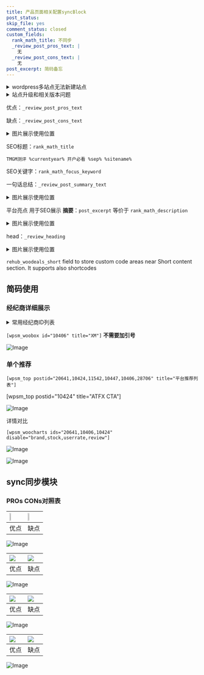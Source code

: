 ```yaml
---
title: 产品页面相关配置syncBlock
post_status: 
skip_file: yes
comment_status: closed
custom_fields:
  rank_math_title: 不同步
  _review_post_pros_text: |
    无
  _review_post_cons_text: |
    无
post_excerpt: 简码备忘
---
```

<details><summary>wordpress多站点无法新建站点</summary>

<li>和报错需要清理cookies一样的原因</li>
<li>wp-config.php里面<code>define( 'SUBDOMAIN_INSTALL', false );//子域名安装</code></li>
<li>新建子站点是用<code>define( 'SUBDOMAIN_INSTALL', true);//子域名安装</code> 完成以后，改成<code>false</code></li>
</details>

<details><summary>站点升级和相关版本问题</summary>

<p>wordpress：5.9.9
woocommerce：7.5.1
出现问题的地方：主题选项里面>><strong>Product layout >>compact style</strong></p>
<p>如何出现没有用过的字段 导致无法保存。先导出配置 然后进行修改，后面再次恢复即可。</p>
<p>出现部分字段无法显示时，需要返回默认布局后，对产品进行保存就好了。</p>
<p></p>
</details>

优点：`_review_post_pros_text`

缺点：`_review_post_cons_text`

<details><summary>图片展示使用位置</summary>

<img src="https://prod-files-secure.s3.us-west-2.amazonaws.com/39ed1227-6d7d-4570-be36-9ccd4a2c4241/f51d3d83-55d4-4bdf-9604-f37ec77ab556/Untitled.png?X-Amz-Algorithm=AWS4-HMAC-SHA256&X-Amz-Content-Sha256=UNSIGNED-PAYLOAD&X-Amz-Credential=ASIAZI2LB4665JGOZ2HX%2F20250904%2Fus-west-2%2Fs3%2Faws4_request&X-Amz-Date=20250904T225517Z&X-Amz-Expires=3600&X-Amz-Security-Token=IQoJb3JpZ2luX2VjEP7%2F%2F%2F%2F%2F%2F%2F%2F%2F%2FwEaCXVzLXdlc3QtMiJIMEYCIQDHu9bs9UIG%2BVozyTt2uL4AhlXBJXw7jj9KdTalKbHMzQIhAKLQbUaIH6oDQX8%2FHIoBDU5gfpTWezcPjmbS5JoOPb3kKv8DCGcQABoMNjM3NDIzMTgzODA1Igzp6JDu4gjUktXjBHAq3AOh%2FXunV9PwXnqwoh%2BY4dpFveaPSBihaFkHzc%2FXC%2FrN9%2FcEY8%2F6Yy9S5pV5XjBrJSBMYj02AfLD%2FyoLyKBIwiR2Ksz5Ja5E4iDliIvD0xZssgVbQ8PioWGxYMNxrLeTZWz1WGPGJxmKtKG7EjweUwi4aelkmVkSE%2FJ32teEmh3xXcnF9fyyQGlxCmBXesEzFIoYhlHdt8y63h1A9Syl2NCAq%2BokffIpkxtsbp7DWW9bTXdYX86NarF6Gqwrrlu5fZRfNkj83sSdJ5G2s%2FDAVDAJgcy8RVFTIZ3x64y5ZJKstpjZD3HOFdn7aROIQj28I5fk8oK%2FP6nsno16j3s4T2sc8%2BGLyIlUlHJPLTCdrNZ16SfvIePqpkX8EXMrKSxihLE%2FaXyTmgIPAQjbjtStvJN1OuoDwfgRu%2BciocZyU5vRBEygDn7kp6g8qGzOAe3gy4hBNAcp4MHtU5XN9eDQhLh4rh31I8OoU7XeF8Nk9Qr2ri9EfE8Xy%2BAMf9rt4kRVHRmLvFxOzUMxu2uk5RF8hY9jFNBYZRo86eyc%2BNtedMeG4%2FSrSUmfKmqfF748b4n5HsNOs8Tr0tPTEQu5xkuZ6Gg1eU92SKuxp05fbSOENPH1tB%2BukyrWEBFiOMBUAjCFnejFBjqkAbjStUBPMtKIPM%2B7ogo1sb%2BoZ1reZPTxUU8eOvSKlahlhALlxebxeZw46tUQJVFg21DWHhriLu%2BpM%2FwBgt5lZhnSfKNNDh2CtcHATMLLjWRMfvYvDDBPqqfCtUsWbSmiZRXVqxqPRWHRatcuB9PVfhey7OtjPnIb6NfOWa%2BtO0GkttJMMplU5cMcupOUR7xGK8Uf6JmnViS7sGPrPBQB1bMkubIh&X-Amz-Signature=6497d802c3e97723affc2ce494a85b1cd91b669ec8a08c4e041d4202ce6725d8&X-Amz-SignedHeaders=host&x-amz-checksum-mode=ENABLED&x-id=GetObject" alt="Image">
</details>

SEO标题：`rank_math_title`

`TMGM测评 %currentyear% 开户必看 %sep% %sitename%`

SEO关键字：`rank_math_focus_keyword`

一句话总结：`_review_post_summary_text`

<details><summary>图片展示使用位置</summary>

<img src="https://prod-files-secure.s3.us-west-2.amazonaws.com/39ed1227-6d7d-4570-be36-9ccd4a2c4241/4b96a922-296c-4f4e-8630-d1c870cbce01/Untitled.png?X-Amz-Algorithm=AWS4-HMAC-SHA256&X-Amz-Content-Sha256=UNSIGNED-PAYLOAD&X-Amz-Credential=ASIAZI2LB4665GUW2XAB%2F20250904%2Fus-west-2%2Fs3%2Faws4_request&X-Amz-Date=20250904T225517Z&X-Amz-Expires=3600&X-Amz-Security-Token=IQoJb3JpZ2luX2VjEP7%2F%2F%2F%2F%2F%2F%2F%2F%2F%2FwEaCXVzLXdlc3QtMiJHMEUCIQCkMoPBhSMBXYf8nq%2BU0OiN1SRubIkpRK8YYLcshB11HgIgWMIES5BrX7jAtriAb%2BK9JzLz3HT5%2F%2BBlHddNNE5hkJgq%2FwMIZxAAGgw2Mzc0MjMxODM4MDUiDAS533HRTRGC3PsCCircA4Yljq01FQLrxyvSrlbpVFb0yaM8pwbSmKg8xig8GT35I51dSz3eDczb%2Fh%2BKnp8Lfa3UXlmO2GbcKJH3M5dLta2uGvYopZlt%2FwfoYxGKI54XNjl1xdWCmkR3gbtZXF3ZGnBq8CGO8Z1PIyNuFChsD6InjxVHfqz2pjG%2FIVFVsDG8Zo5vxGjbHbqA7yJ9IukEgAX3C%2BQxDm%2FbGVaHexfOrhjtNtRxyyZlYkoAw735QOBCRI8HIypcAwoeCDd8ASj26BnS5tZUGgt2jDuz1HuED9JK3C%2Bqll4v%2B5iv9u8GeXm1rpP3Iz7WC9eN%2FoMZV%2BzpsgVuJKQKCgrKSDEkBV498bom025GZZ1EAzdOzlegGUZrNLzh1DyKyTFcyktViyFaYbWn%2Ftf3KPaAMoAw63%2BxIoZv%2F40NAe4qvKHnrBwjkKrSvyMRj2ui2j9o2Ybo7DyGeqBsLOZOBprqWtp8Am3pn%2B6%2FnngBL95x%2B8UDigDODE77ljKXVOdsG1VQiNG9Wtt%2BrR3890RSfBmDRka8Fe1P8CfOc6qwoS35Pa9%2FeBOdYXOzNaLk4CMe36Lvs57bHrC1NizPWTwvxqEyPchWslUG6JKRfMnOoelWNL%2B%2BO1l7%2FjW%2F%2FIuvYRbHctzvOC5FMLmc6MUGOqUB7ZZG%2BPTKP0XtduHYuSiFV1sPhW%2FfYhWMB%2F8yULmNcpwwXaTbN3LXfeB2tqO7DRXbmEVDFx3GWX5iuKyEGo7xMgIjqOWhaXsIVgBzPeSuqH6z6Y6mxIl492jgisrjuVDaGAspL8J66ymp9RRdNYuwrF%2BMgD5zHjlWP%2FmY1nqbW910JH8GC3tmqZntvsJNanTV%2BiuN5oDI%2Fvj32%2Fxxt2j3gV9ntbF8&X-Amz-Signature=555841a6f2df228eef2a110967db79f80ca8aea1d5de4e3718452a3980761599&X-Amz-SignedHeaders=host&x-amz-checksum-mode=ENABLED&x-id=GetObject" alt="Image">
</details>

平台亮点 用于SEO展示 **摘要**：`post_excerpt`  等价于 `rank_math_description`

<details><summary>图片展示使用位置</summary>

<img src="https://prod-files-secure.s3.us-west-2.amazonaws.com/39ed1227-6d7d-4570-be36-9ccd4a2c4241/1ee11f63-b60a-4dfe-a7a7-d58ff23b5d88/Untitled.png?X-Amz-Algorithm=AWS4-HMAC-SHA256&X-Amz-Content-Sha256=UNSIGNED-PAYLOAD&X-Amz-Credential=ASIAZI2LB466VFCOX52P%2F20250904%2Fus-west-2%2Fs3%2Faws4_request&X-Amz-Date=20250904T225518Z&X-Amz-Expires=3600&X-Amz-Security-Token=IQoJb3JpZ2luX2VjEP7%2F%2F%2F%2F%2F%2F%2F%2F%2F%2FwEaCXVzLXdlc3QtMiJGMEQCIEjqASb5ys0tHktnCJxD5%2FuIBtBxfF%2FdtfpYmT53aH%2FdAiALK8REwux188Qqn5TtuZ7AyLaXEZki9MX5EV9%2FXZjsMSr%2FAwhnEAAaDDYzNzQyMzE4MzgwNSIM3AyvyYcWtcK6RnjFKtwD1SJMhNjGm%2FWqJ1iAn6MJeEb%2FCAcKQwWCjTJbuYTorl6WlyfL33ZN1BQzPCRqTreMZ%2BJDD0mflT2UzX1qWQKJfSziy0wA7aj9T9xT106W%2BbS4VWzkzofx0j07ChORFwLpZGuTN4BFBDof5dHrnOBm9F1JcVN%2BtwH%2BitNOWoi0TIiMpEWsSM%2BbvPqdCc4A2XBh5IvIRHi0QKgWfqHFI35whWTBNl7pH0kJldcb4M36c0u9vZ4HnNMW3ZI0LSCE4JV88idv4FgmxAcvisqOW94xclGPDmS3XdChPKDiBmLMyiOlyx5E0FalS5pFo3mZVz7BFf3i61mXE%2B%2BlqPqkt8wBYnIWCFMfIIks8Ssf3lBbebCYT%2B9hVsqduydVg6iHVtE9RuC%2FQ3NzmIznx5wjOQEiqA0JCWlAvr%2Ffguiip4IfRVfOQs88e6PnkXhXH51luLM%2Be39ZG12FEDKZQASnL0C0cJpjNL5CBEtH6scCo52lnokEzNVR2WL8%2F%2BgJCCQ9HnuaVBh6jzsGXu56Qr2%2BP%2F6TCA0idzrvuEHKSbWUeAcwtJ%2BjIjUiET0Ox0%2BqPXcudUIAUE7KgdPnBItaVLuQ%2FkP%2BB49bVN%2FpqfgyBLguZRmOn8JnFn3Y%2F9v8wcFTGqMwlpzoxQY6pgFyxcZZctbdEUqZesTHRUvHB%2FfkQ8%2FBwVZhvhBhh%2BCYrBNp62Jmjqe3FjMRj5FYArXxFEGSV3BOqoCbIPeDpUE21w9nQREAX3cofsigiJ1zoorlkWHXIjY%2FkguBSYZ8IxpvvAb5KftipDAXlC%2FoP1IxiYwfQTR%2F4q3k7UwWXkbMrj%2Bxok5yHL8ep%2BRebm%2B8bdd%2F37EhyTsK9WoanKB6t3grS0QQDxOp&X-Amz-Signature=99dd523b96ec41eaa9afc582727f96744046059fac96cf061e602ded73a25aa1&X-Amz-SignedHeaders=host&x-amz-checksum-mode=ENABLED&x-id=GetObject" alt="Image">
<img src="https://prod-files-secure.s3.us-west-2.amazonaws.com/39ed1227-6d7d-4570-be36-9ccd4a2c4241/ad4118b5-78d8-4fbe-801e-3b29b5d99c01/Untitled.png?X-Amz-Algorithm=AWS4-HMAC-SHA256&X-Amz-Content-Sha256=UNSIGNED-PAYLOAD&X-Amz-Credential=ASIAZI2LB466VFCOX52P%2F20250904%2Fus-west-2%2Fs3%2Faws4_request&X-Amz-Date=20250904T225518Z&X-Amz-Expires=3600&X-Amz-Security-Token=IQoJb3JpZ2luX2VjEP7%2F%2F%2F%2F%2F%2F%2F%2F%2F%2FwEaCXVzLXdlc3QtMiJGMEQCIEjqASb5ys0tHktnCJxD5%2FuIBtBxfF%2FdtfpYmT53aH%2FdAiALK8REwux188Qqn5TtuZ7AyLaXEZki9MX5EV9%2FXZjsMSr%2FAwhnEAAaDDYzNzQyMzE4MzgwNSIM3AyvyYcWtcK6RnjFKtwD1SJMhNjGm%2FWqJ1iAn6MJeEb%2FCAcKQwWCjTJbuYTorl6WlyfL33ZN1BQzPCRqTreMZ%2BJDD0mflT2UzX1qWQKJfSziy0wA7aj9T9xT106W%2BbS4VWzkzofx0j07ChORFwLpZGuTN4BFBDof5dHrnOBm9F1JcVN%2BtwH%2BitNOWoi0TIiMpEWsSM%2BbvPqdCc4A2XBh5IvIRHi0QKgWfqHFI35whWTBNl7pH0kJldcb4M36c0u9vZ4HnNMW3ZI0LSCE4JV88idv4FgmxAcvisqOW94xclGPDmS3XdChPKDiBmLMyiOlyx5E0FalS5pFo3mZVz7BFf3i61mXE%2B%2BlqPqkt8wBYnIWCFMfIIks8Ssf3lBbebCYT%2B9hVsqduydVg6iHVtE9RuC%2FQ3NzmIznx5wjOQEiqA0JCWlAvr%2Ffguiip4IfRVfOQs88e6PnkXhXH51luLM%2Be39ZG12FEDKZQASnL0C0cJpjNL5CBEtH6scCo52lnokEzNVR2WL8%2F%2BgJCCQ9HnuaVBh6jzsGXu56Qr2%2BP%2F6TCA0idzrvuEHKSbWUeAcwtJ%2BjIjUiET0Ox0%2BqPXcudUIAUE7KgdPnBItaVLuQ%2FkP%2BB49bVN%2FpqfgyBLguZRmOn8JnFn3Y%2F9v8wcFTGqMwlpzoxQY6pgFyxcZZctbdEUqZesTHRUvHB%2FfkQ8%2FBwVZhvhBhh%2BCYrBNp62Jmjqe3FjMRj5FYArXxFEGSV3BOqoCbIPeDpUE21w9nQREAX3cofsigiJ1zoorlkWHXIjY%2FkguBSYZ8IxpvvAb5KftipDAXlC%2FoP1IxiYwfQTR%2F4q3k7UwWXkbMrj%2Bxok5yHL8ep%2BRebm%2B8bdd%2F37EhyTsK9WoanKB6t3grS0QQDxOp&X-Amz-Signature=ef2eff5b5fc8061965793fc24ec830db98340f8519536ce7f32a080b11bd63a9&X-Amz-SignedHeaders=host&x-amz-checksum-mode=ENABLED&x-id=GetObject" alt="Image">
<img src="https://prod-files-secure.s3.us-west-2.amazonaws.com/39ed1227-6d7d-4570-be36-9ccd4a2c4241/a38cf7c9-a79c-4b64-9e94-13589fe0758b/Untitled.png?X-Amz-Algorithm=AWS4-HMAC-SHA256&X-Amz-Content-Sha256=UNSIGNED-PAYLOAD&X-Amz-Credential=ASIAZI2LB466VFCOX52P%2F20250904%2Fus-west-2%2Fs3%2Faws4_request&X-Amz-Date=20250904T225518Z&X-Amz-Expires=3600&X-Amz-Security-Token=IQoJb3JpZ2luX2VjEP7%2F%2F%2F%2F%2F%2F%2F%2F%2F%2FwEaCXVzLXdlc3QtMiJGMEQCIEjqASb5ys0tHktnCJxD5%2FuIBtBxfF%2FdtfpYmT53aH%2FdAiALK8REwux188Qqn5TtuZ7AyLaXEZki9MX5EV9%2FXZjsMSr%2FAwhnEAAaDDYzNzQyMzE4MzgwNSIM3AyvyYcWtcK6RnjFKtwD1SJMhNjGm%2FWqJ1iAn6MJeEb%2FCAcKQwWCjTJbuYTorl6WlyfL33ZN1BQzPCRqTreMZ%2BJDD0mflT2UzX1qWQKJfSziy0wA7aj9T9xT106W%2BbS4VWzkzofx0j07ChORFwLpZGuTN4BFBDof5dHrnOBm9F1JcVN%2BtwH%2BitNOWoi0TIiMpEWsSM%2BbvPqdCc4A2XBh5IvIRHi0QKgWfqHFI35whWTBNl7pH0kJldcb4M36c0u9vZ4HnNMW3ZI0LSCE4JV88idv4FgmxAcvisqOW94xclGPDmS3XdChPKDiBmLMyiOlyx5E0FalS5pFo3mZVz7BFf3i61mXE%2B%2BlqPqkt8wBYnIWCFMfIIks8Ssf3lBbebCYT%2B9hVsqduydVg6iHVtE9RuC%2FQ3NzmIznx5wjOQEiqA0JCWlAvr%2Ffguiip4IfRVfOQs88e6PnkXhXH51luLM%2Be39ZG12FEDKZQASnL0C0cJpjNL5CBEtH6scCo52lnokEzNVR2WL8%2F%2BgJCCQ9HnuaVBh6jzsGXu56Qr2%2BP%2F6TCA0idzrvuEHKSbWUeAcwtJ%2BjIjUiET0Ox0%2BqPXcudUIAUE7KgdPnBItaVLuQ%2FkP%2BB49bVN%2FpqfgyBLguZRmOn8JnFn3Y%2F9v8wcFTGqMwlpzoxQY6pgFyxcZZctbdEUqZesTHRUvHB%2FfkQ8%2FBwVZhvhBhh%2BCYrBNp62Jmjqe3FjMRj5FYArXxFEGSV3BOqoCbIPeDpUE21w9nQREAX3cofsigiJ1zoorlkWHXIjY%2FkguBSYZ8IxpvvAb5KftipDAXlC%2FoP1IxiYwfQTR%2F4q3k7UwWXkbMrj%2Bxok5yHL8ep%2BRebm%2B8bdd%2F37EhyTsK9WoanKB6t3grS0QQDxOp&X-Amz-Signature=3d6f09f49ee9d555ec1617174634747f853e32a1e018f9ed2452451e9e165541&X-Amz-SignedHeaders=host&x-amz-checksum-mode=ENABLED&x-id=GetObject" alt="Image">
<img src="https://prod-files-secure.s3.us-west-2.amazonaws.com/39ed1227-6d7d-4570-be36-9ccd4a2c4241/7da6fc1e-d2ac-42ae-8c75-cb5749aa18f6/Untitled.png?X-Amz-Algorithm=AWS4-HMAC-SHA256&X-Amz-Content-Sha256=UNSIGNED-PAYLOAD&X-Amz-Credential=ASIAZI2LB466VFCOX52P%2F20250904%2Fus-west-2%2Fs3%2Faws4_request&X-Amz-Date=20250904T225518Z&X-Amz-Expires=3600&X-Amz-Security-Token=IQoJb3JpZ2luX2VjEP7%2F%2F%2F%2F%2F%2F%2F%2F%2F%2FwEaCXVzLXdlc3QtMiJGMEQCIEjqASb5ys0tHktnCJxD5%2FuIBtBxfF%2FdtfpYmT53aH%2FdAiALK8REwux188Qqn5TtuZ7AyLaXEZki9MX5EV9%2FXZjsMSr%2FAwhnEAAaDDYzNzQyMzE4MzgwNSIM3AyvyYcWtcK6RnjFKtwD1SJMhNjGm%2FWqJ1iAn6MJeEb%2FCAcKQwWCjTJbuYTorl6WlyfL33ZN1BQzPCRqTreMZ%2BJDD0mflT2UzX1qWQKJfSziy0wA7aj9T9xT106W%2BbS4VWzkzofx0j07ChORFwLpZGuTN4BFBDof5dHrnOBm9F1JcVN%2BtwH%2BitNOWoi0TIiMpEWsSM%2BbvPqdCc4A2XBh5IvIRHi0QKgWfqHFI35whWTBNl7pH0kJldcb4M36c0u9vZ4HnNMW3ZI0LSCE4JV88idv4FgmxAcvisqOW94xclGPDmS3XdChPKDiBmLMyiOlyx5E0FalS5pFo3mZVz7BFf3i61mXE%2B%2BlqPqkt8wBYnIWCFMfIIks8Ssf3lBbebCYT%2B9hVsqduydVg6iHVtE9RuC%2FQ3NzmIznx5wjOQEiqA0JCWlAvr%2Ffguiip4IfRVfOQs88e6PnkXhXH51luLM%2Be39ZG12FEDKZQASnL0C0cJpjNL5CBEtH6scCo52lnokEzNVR2WL8%2F%2BgJCCQ9HnuaVBh6jzsGXu56Qr2%2BP%2F6TCA0idzrvuEHKSbWUeAcwtJ%2BjIjUiET0Ox0%2BqPXcudUIAUE7KgdPnBItaVLuQ%2FkP%2BB49bVN%2FpqfgyBLguZRmOn8JnFn3Y%2F9v8wcFTGqMwlpzoxQY6pgFyxcZZctbdEUqZesTHRUvHB%2FfkQ8%2FBwVZhvhBhh%2BCYrBNp62Jmjqe3FjMRj5FYArXxFEGSV3BOqoCbIPeDpUE21w9nQREAX3cofsigiJ1zoorlkWHXIjY%2FkguBSYZ8IxpvvAb5KftipDAXlC%2FoP1IxiYwfQTR%2F4q3k7UwWXkbMrj%2Bxok5yHL8ep%2BRebm%2B8bdd%2F37EhyTsK9WoanKB6t3grS0QQDxOp&X-Amz-Signature=869877e00c336d05d8c8623df8569d6b54facba72c806ef67f483549cb62f3ad&X-Amz-SignedHeaders=host&x-amz-checksum-mode=ENABLED&x-id=GetObject" alt="Image">
<img src="https://prod-files-secure.s3.us-west-2.amazonaws.com/39ed1227-6d7d-4570-be36-9ccd4a2c4241/7e97f40a-eaee-47f5-b2f9-475f96808fa7/Untitled.png?X-Amz-Algorithm=AWS4-HMAC-SHA256&X-Amz-Content-Sha256=UNSIGNED-PAYLOAD&X-Amz-Credential=ASIAZI2LB466VFCOX52P%2F20250904%2Fus-west-2%2Fs3%2Faws4_request&X-Amz-Date=20250904T225518Z&X-Amz-Expires=3600&X-Amz-Security-Token=IQoJb3JpZ2luX2VjEP7%2F%2F%2F%2F%2F%2F%2F%2F%2F%2FwEaCXVzLXdlc3QtMiJGMEQCIEjqASb5ys0tHktnCJxD5%2FuIBtBxfF%2FdtfpYmT53aH%2FdAiALK8REwux188Qqn5TtuZ7AyLaXEZki9MX5EV9%2FXZjsMSr%2FAwhnEAAaDDYzNzQyMzE4MzgwNSIM3AyvyYcWtcK6RnjFKtwD1SJMhNjGm%2FWqJ1iAn6MJeEb%2FCAcKQwWCjTJbuYTorl6WlyfL33ZN1BQzPCRqTreMZ%2BJDD0mflT2UzX1qWQKJfSziy0wA7aj9T9xT106W%2BbS4VWzkzofx0j07ChORFwLpZGuTN4BFBDof5dHrnOBm9F1JcVN%2BtwH%2BitNOWoi0TIiMpEWsSM%2BbvPqdCc4A2XBh5IvIRHi0QKgWfqHFI35whWTBNl7pH0kJldcb4M36c0u9vZ4HnNMW3ZI0LSCE4JV88idv4FgmxAcvisqOW94xclGPDmS3XdChPKDiBmLMyiOlyx5E0FalS5pFo3mZVz7BFf3i61mXE%2B%2BlqPqkt8wBYnIWCFMfIIks8Ssf3lBbebCYT%2B9hVsqduydVg6iHVtE9RuC%2FQ3NzmIznx5wjOQEiqA0JCWlAvr%2Ffguiip4IfRVfOQs88e6PnkXhXH51luLM%2Be39ZG12FEDKZQASnL0C0cJpjNL5CBEtH6scCo52lnokEzNVR2WL8%2F%2BgJCCQ9HnuaVBh6jzsGXu56Qr2%2BP%2F6TCA0idzrvuEHKSbWUeAcwtJ%2BjIjUiET0Ox0%2BqPXcudUIAUE7KgdPnBItaVLuQ%2FkP%2BB49bVN%2FpqfgyBLguZRmOn8JnFn3Y%2F9v8wcFTGqMwlpzoxQY6pgFyxcZZctbdEUqZesTHRUvHB%2FfkQ8%2FBwVZhvhBhh%2BCYrBNp62Jmjqe3FjMRj5FYArXxFEGSV3BOqoCbIPeDpUE21w9nQREAX3cofsigiJ1zoorlkWHXIjY%2FkguBSYZ8IxpvvAb5KftipDAXlC%2FoP1IxiYwfQTR%2F4q3k7UwWXkbMrj%2Bxok5yHL8ep%2BRebm%2B8bdd%2F37EhyTsK9WoanKB6t3grS0QQDxOp&X-Amz-Signature=2cae50aff78e143f69795eb240c22eb8d9acdd3c4354b00b1dded12acaf9da13&X-Amz-SignedHeaders=host&x-amz-checksum-mode=ENABLED&x-id=GetObject" alt="Image">
</details>

head：`_review_heading`

<details><summary>图片展示使用位置</summary>

<img src="https://prod-files-secure.s3.us-west-2.amazonaws.com/39ed1227-6d7d-4570-be36-9ccd4a2c4241/3a4650ad-9887-415c-889a-edd51fa54f27/Untitled.png?X-Amz-Algorithm=AWS4-HMAC-SHA256&X-Amz-Content-Sha256=UNSIGNED-PAYLOAD&X-Amz-Credential=ASIAZI2LB46633D6Q5Q3%2F20250904%2Fus-west-2%2Fs3%2Faws4_request&X-Amz-Date=20250904T225518Z&X-Amz-Expires=3600&X-Amz-Security-Token=IQoJb3JpZ2luX2VjEP7%2F%2F%2F%2F%2F%2F%2F%2F%2F%2FwEaCXVzLXdlc3QtMiJHMEUCIQCzu0psNQhyKOOAEbBNTGopcx3F89iheZ4k6GAE1LcJdwIgbQOBGjhecQHMHU4oI9BuMCWox3mS5Z54wpE5HdMYpicq%2FwMIZxAAGgw2Mzc0MjMxODM4MDUiDBlgiZ4FrTXXz3jErircAyhQvhtJtTLykFD%2FyK1KR80gebnxzzrB%2BSUWnya8kkFvdQ2mnVWWNcoHZH7E2CivWltNH7W%2B7%2BCGIFYUmnEnF0cha%2Fks5y%2B307UENK%2Bz%2BgKX5VNPaClmXFSUFPSwEIo4GZnaCQAcrh4HSqfecgZQNXHR%2B9J0ehaehkLhrXAmkFccHVWtIx726g9bQoaGMmrCSp0VPfYu%2FD4a2NA0YLu43Y5d0oG%2BGk2qJTRrLyEGy0RKSip076DeUiKkJZnthKS9MNdEoBmV%2BC4ANyrr5dF2B%2BlWaputLY8ysKjv0ULlJRUVPZf2iZ1HIgTv46Kfq1kQwDBeyWvj1COOezs0TbY7YR4HPAW5FDN%2Bh2uc%2BwYdKsOYewtXqGUmFl%2FKKt60XLaSHdAUrVABdDkOX%2BDf33yNXdpJAA%2BtN7FmvD2ZMM5Ms1uuHMIF%2BjWkmlctqnHGeakexjNb2DL9BQW93QkyUIqRLz67hhreeF3OsIHI%2BYn3x4nPtALSaJvsC4%2B3qoA%2BkTq2nAAZYPjJzrVE%2F%2B07K2FCvt%2FVVA5dK85PQFtyIgirs46QvBML%2BYE8UaWGAvijC0dF7p99RrgEUhaP82u6CSFCBL7%2BNyRet2c9ZTCJO%2Blo%2FHpN37jlFax14dR%2BPKLRMPSc6MUGOqUBzP89ZZO5TbbgdzZmLNzsWka5xjkEdiMaufEqEoE2OMDTIVfT%2F38TH8PUeohLHl4GuWzpnI1rH0pYVZ98bHkPO7qm711FbJrgLqRMUhXwKpNo67grk07AtvxUZEpQ1kGm5aLeruznGroevBDxNphhdY8zUJEjbbDqXQcUIuDNM9R3YSSs8G%2BsRipYi0AXxQIUP022tCRlAX72Fg2ikQmzxNlKwlc9&X-Amz-Signature=d5c541c95ca0354de328fbfa20d061a3462fbed5ee1952c12dcaa36d142f5210&X-Amz-SignedHeaders=host&x-amz-checksum-mode=ENABLED&x-id=GetObject" alt="Image">
</details>

`rehub_woodeals_short`	field to store custom code areas near Short content section. It supports also shortcodes



## 简码使用

### 经纪商详细展示

<details><summary>常用经纪商ID列表</summary>

<pre><code class="php">嘉盛 ===> 20641  [wpsm_woobox id="20641" title="嘉盛"]
易信easymarkets ===> 11542  [wpsm_woobox id="11542" title="易信easymarkets"]
ATFX外汇 ===> 10424  [wpsm_woobox id="10424" title="ATFX"]
XM ===> 10406  [wpsm_woobox id="10406" title="XM"]
TMGM ===> 29622  [wpsm_woobox id="29622" title="TMGM"]
HYCM ===> 10447  [wpsm_woobox id="10447" title="HYCM"]
fpmarkets澳福外汇 ===> 20639  [wpsm_woobox id="20639" title="fpmarkets澳福外汇"]</code></pre>
</details>

`[wpsm_woobox id="10406" title="XM"]` **不需要加引号**

![Image](https://prod-files-secure.s3.us-west-2.amazonaws.com/39ed1227-6d7d-4570-be36-9ccd4a2c4241/4f898f9d-0fa7-4e43-acd3-ac6bc7be575a/Untitled.png?X-Amz-Algorithm=AWS4-HMAC-SHA256&X-Amz-Content-Sha256=UNSIGNED-PAYLOAD&X-Amz-Credential=ASIAZI2LB4665DPHQY7J%2F20250904%2Fus-west-2%2Fs3%2Faws4_request&X-Amz-Date=20250904T225516Z&X-Amz-Expires=3600&X-Amz-Security-Token=IQoJb3JpZ2luX2VjEP7%2F%2F%2F%2F%2F%2F%2F%2F%2F%2FwEaCXVzLXdlc3QtMiJHMEUCIQCRszN9e4Ae9H20CuJVc5q%2BQ72HYno79z7QLM1HVr%2B5lQIgLYSiZBEb9VU5BY4Fskp381sFg6etfj%2BcIgiqQVKxK%2Bcq%2FwMIZxAAGgw2Mzc0MjMxODM4MDUiDARwfqv1wt6nAJDj9ircAyfGsNzqK3ZLsJZpTV9wx%2F0LT1i%2FX3I%2B%2BVQ%2FI1FGjcA4U4LhgoXJ%2B43tiszTHRKc%2F156Aq9fs4fC4FU%2FyZAlEZb3H5u%2BpJ%2Fn4oKWqMXhEQSTWCEI1XgxwLOej5Kn1r4OJaaW5FJhP24w8Fbx0mvr0ZNat3hqM0a5CL4ZCDJgxoeH5RGOSPrjjsBgqa%2FSvBSODZnTL%2FKL5Zju10mmPyMYr17ph2yDYRcjxXmkqEnMNAhfi3t5BEFkFcoCnKVyvIz6d7eO6Cj%2BA0vNc8FaO6pBlv6EY3yVkckIik6KsRtp7gh9ypX%2BkyNFEgBg5gir5uCEjrbGFGR7Tc6dAc4fg2xxgZfVUE0Z0U8GLsyNZd5xPjJ%2B4905s0uqjrA2Uqi7%2B%2Fa0yoGQzpe9zBKcsUlCeN61zxckEbCM0cxM4dS1eqinfoR0RaXvMj8HeY0uhTDwTXsvPDlVDfzW6jq%2FrM7NMrT5jqjUNYn%2BIA1fYv7ja7vZqYq7yx1gud7M2E1Fx5jZ69DFaG9biyMOQYLTgcEEy129ETJMBE0qmMY048dEQDnSAkzsxbpaCLUHpf5%2Bjombw39vN6spX4dD5BsG2zJ8vGWlSr8KTioQNh4pERuZPiflaevBDdMkqsbCrGzAB5CaMOOc6MUGOqUBo69xHgM2oM4Nyv3Y4kNATJsSLZyqlqVdR%2FXPoeV5bDNQlX%2Fm15lpdtOOTdrXv%2BvJGWnESiwkYwG4RMSohEjHLPeRB80HQYXLxCvmcDbOC36S4BbHoj3xYyVrselIU3WweLup4CKGl71ql5bEGrXZ58DvZ1WyiR6HyzMeF943QqINIm%2FxfTe6pDeAUAERv4NEf%2FDfRaQ3zbOtSkmBxkNr%2FxAVIEkT&X-Amz-Signature=19d315cbc3950d0947e37087856de3dc58453852864d4bd7241670f6cce7c0f1&X-Amz-SignedHeaders=host&x-amz-checksum-mode=ENABLED&x-id=GetObject)

### 单个推荐
`[wpsm_top postid="20641,10424,11542,10447,10406,28706" title="平台推荐列表"]`

[wpsm_top postid="10424" title="ATFX CTA"]

![Image](https://prod-files-secure.s3.us-west-2.amazonaws.com/39ed1227-6d7d-4570-be36-9ccd4a2c4241/5ac620dc-51a8-48b6-b55d-91f47299193c/Untitled.png?X-Amz-Algorithm=AWS4-HMAC-SHA256&X-Amz-Content-Sha256=UNSIGNED-PAYLOAD&X-Amz-Credential=ASIAZI2LB4665DPHQY7J%2F20250904%2Fus-west-2%2Fs3%2Faws4_request&X-Amz-Date=20250904T225516Z&X-Amz-Expires=3600&X-Amz-Security-Token=IQoJb3JpZ2luX2VjEP7%2F%2F%2F%2F%2F%2F%2F%2F%2F%2FwEaCXVzLXdlc3QtMiJHMEUCIQCRszN9e4Ae9H20CuJVc5q%2BQ72HYno79z7QLM1HVr%2B5lQIgLYSiZBEb9VU5BY4Fskp381sFg6etfj%2BcIgiqQVKxK%2Bcq%2FwMIZxAAGgw2Mzc0MjMxODM4MDUiDARwfqv1wt6nAJDj9ircAyfGsNzqK3ZLsJZpTV9wx%2F0LT1i%2FX3I%2B%2BVQ%2FI1FGjcA4U4LhgoXJ%2B43tiszTHRKc%2F156Aq9fs4fC4FU%2FyZAlEZb3H5u%2BpJ%2Fn4oKWqMXhEQSTWCEI1XgxwLOej5Kn1r4OJaaW5FJhP24w8Fbx0mvr0ZNat3hqM0a5CL4ZCDJgxoeH5RGOSPrjjsBgqa%2FSvBSODZnTL%2FKL5Zju10mmPyMYr17ph2yDYRcjxXmkqEnMNAhfi3t5BEFkFcoCnKVyvIz6d7eO6Cj%2BA0vNc8FaO6pBlv6EY3yVkckIik6KsRtp7gh9ypX%2BkyNFEgBg5gir5uCEjrbGFGR7Tc6dAc4fg2xxgZfVUE0Z0U8GLsyNZd5xPjJ%2B4905s0uqjrA2Uqi7%2B%2Fa0yoGQzpe9zBKcsUlCeN61zxckEbCM0cxM4dS1eqinfoR0RaXvMj8HeY0uhTDwTXsvPDlVDfzW6jq%2FrM7NMrT5jqjUNYn%2BIA1fYv7ja7vZqYq7yx1gud7M2E1Fx5jZ69DFaG9biyMOQYLTgcEEy129ETJMBE0qmMY048dEQDnSAkzsxbpaCLUHpf5%2Bjombw39vN6spX4dD5BsG2zJ8vGWlSr8KTioQNh4pERuZPiflaevBDdMkqsbCrGzAB5CaMOOc6MUGOqUBo69xHgM2oM4Nyv3Y4kNATJsSLZyqlqVdR%2FXPoeV5bDNQlX%2Fm15lpdtOOTdrXv%2BvJGWnESiwkYwG4RMSohEjHLPeRB80HQYXLxCvmcDbOC36S4BbHoj3xYyVrselIU3WweLup4CKGl71ql5bEGrXZ58DvZ1WyiR6HyzMeF943QqINIm%2FxfTe6pDeAUAERv4NEf%2FDfRaQ3zbOtSkmBxkNr%2FxAVIEkT&X-Amz-Signature=0cb0a825f07cb009198d922ac0f167450ef8981ad1bc43063890add45d105c74&X-Amz-SignedHeaders=host&x-amz-checksum-mode=ENABLED&x-id=GetObject)

详情对比

`[wpsm_woocharts ids="20641,10406,10424" disable="brand,stock,userrate,review"]`

![Image](https://prod-files-secure.s3.us-west-2.amazonaws.com/39ed1227-6d7d-4570-be36-9ccd4a2c4241/bf3ba45f-b9f3-4295-8aef-b4a495fd25f4/Untitled.png?X-Amz-Algorithm=AWS4-HMAC-SHA256&X-Amz-Content-Sha256=UNSIGNED-PAYLOAD&X-Amz-Credential=ASIAZI2LB4665DPHQY7J%2F20250904%2Fus-west-2%2Fs3%2Faws4_request&X-Amz-Date=20250904T225516Z&X-Amz-Expires=3600&X-Amz-Security-Token=IQoJb3JpZ2luX2VjEP7%2F%2F%2F%2F%2F%2F%2F%2F%2F%2FwEaCXVzLXdlc3QtMiJHMEUCIQCRszN9e4Ae9H20CuJVc5q%2BQ72HYno79z7QLM1HVr%2B5lQIgLYSiZBEb9VU5BY4Fskp381sFg6etfj%2BcIgiqQVKxK%2Bcq%2FwMIZxAAGgw2Mzc0MjMxODM4MDUiDARwfqv1wt6nAJDj9ircAyfGsNzqK3ZLsJZpTV9wx%2F0LT1i%2FX3I%2B%2BVQ%2FI1FGjcA4U4LhgoXJ%2B43tiszTHRKc%2F156Aq9fs4fC4FU%2FyZAlEZb3H5u%2BpJ%2Fn4oKWqMXhEQSTWCEI1XgxwLOej5Kn1r4OJaaW5FJhP24w8Fbx0mvr0ZNat3hqM0a5CL4ZCDJgxoeH5RGOSPrjjsBgqa%2FSvBSODZnTL%2FKL5Zju10mmPyMYr17ph2yDYRcjxXmkqEnMNAhfi3t5BEFkFcoCnKVyvIz6d7eO6Cj%2BA0vNc8FaO6pBlv6EY3yVkckIik6KsRtp7gh9ypX%2BkyNFEgBg5gir5uCEjrbGFGR7Tc6dAc4fg2xxgZfVUE0Z0U8GLsyNZd5xPjJ%2B4905s0uqjrA2Uqi7%2B%2Fa0yoGQzpe9zBKcsUlCeN61zxckEbCM0cxM4dS1eqinfoR0RaXvMj8HeY0uhTDwTXsvPDlVDfzW6jq%2FrM7NMrT5jqjUNYn%2BIA1fYv7ja7vZqYq7yx1gud7M2E1Fx5jZ69DFaG9biyMOQYLTgcEEy129ETJMBE0qmMY048dEQDnSAkzsxbpaCLUHpf5%2Bjombw39vN6spX4dD5BsG2zJ8vGWlSr8KTioQNh4pERuZPiflaevBDdMkqsbCrGzAB5CaMOOc6MUGOqUBo69xHgM2oM4Nyv3Y4kNATJsSLZyqlqVdR%2FXPoeV5bDNQlX%2Fm15lpdtOOTdrXv%2BvJGWnESiwkYwG4RMSohEjHLPeRB80HQYXLxCvmcDbOC36S4BbHoj3xYyVrselIU3WweLup4CKGl71ql5bEGrXZ58DvZ1WyiR6HyzMeF943QqINIm%2FxfTe6pDeAUAERv4NEf%2FDfRaQ3zbOtSkmBxkNr%2FxAVIEkT&X-Amz-Signature=3245a9dde58656e836623ad3e4ee28b13985feca07abd3d04e7799e39ae76c03&X-Amz-SignedHeaders=host&x-amz-checksum-mode=ENABLED&x-id=GetObject)

![Image](https://prod-files-secure.s3.us-west-2.amazonaws.com/39ed1227-6d7d-4570-be36-9ccd4a2c4241/30bc56ef-f383-4b48-9768-2ebc9e436ec0/Untitled.png?X-Amz-Algorithm=AWS4-HMAC-SHA256&X-Amz-Content-Sha256=UNSIGNED-PAYLOAD&X-Amz-Credential=ASIAZI2LB4665DPHQY7J%2F20250904%2Fus-west-2%2Fs3%2Faws4_request&X-Amz-Date=20250904T225516Z&X-Amz-Expires=3600&X-Amz-Security-Token=IQoJb3JpZ2luX2VjEP7%2F%2F%2F%2F%2F%2F%2F%2F%2F%2FwEaCXVzLXdlc3QtMiJHMEUCIQCRszN9e4Ae9H20CuJVc5q%2BQ72HYno79z7QLM1HVr%2B5lQIgLYSiZBEb9VU5BY4Fskp381sFg6etfj%2BcIgiqQVKxK%2Bcq%2FwMIZxAAGgw2Mzc0MjMxODM4MDUiDARwfqv1wt6nAJDj9ircAyfGsNzqK3ZLsJZpTV9wx%2F0LT1i%2FX3I%2B%2BVQ%2FI1FGjcA4U4LhgoXJ%2B43tiszTHRKc%2F156Aq9fs4fC4FU%2FyZAlEZb3H5u%2BpJ%2Fn4oKWqMXhEQSTWCEI1XgxwLOej5Kn1r4OJaaW5FJhP24w8Fbx0mvr0ZNat3hqM0a5CL4ZCDJgxoeH5RGOSPrjjsBgqa%2FSvBSODZnTL%2FKL5Zju10mmPyMYr17ph2yDYRcjxXmkqEnMNAhfi3t5BEFkFcoCnKVyvIz6d7eO6Cj%2BA0vNc8FaO6pBlv6EY3yVkckIik6KsRtp7gh9ypX%2BkyNFEgBg5gir5uCEjrbGFGR7Tc6dAc4fg2xxgZfVUE0Z0U8GLsyNZd5xPjJ%2B4905s0uqjrA2Uqi7%2B%2Fa0yoGQzpe9zBKcsUlCeN61zxckEbCM0cxM4dS1eqinfoR0RaXvMj8HeY0uhTDwTXsvPDlVDfzW6jq%2FrM7NMrT5jqjUNYn%2BIA1fYv7ja7vZqYq7yx1gud7M2E1Fx5jZ69DFaG9biyMOQYLTgcEEy129ETJMBE0qmMY048dEQDnSAkzsxbpaCLUHpf5%2Bjombw39vN6spX4dD5BsG2zJ8vGWlSr8KTioQNh4pERuZPiflaevBDdMkqsbCrGzAB5CaMOOc6MUGOqUBo69xHgM2oM4Nyv3Y4kNATJsSLZyqlqVdR%2FXPoeV5bDNQlX%2Fm15lpdtOOTdrXv%2BvJGWnESiwkYwG4RMSohEjHLPeRB80HQYXLxCvmcDbOC36S4BbHoj3xYyVrselIU3WweLup4CKGl71ql5bEGrXZ58DvZ1WyiR6HyzMeF943QqINIm%2FxfTe6pDeAUAERv4NEf%2FDfRaQ3zbOtSkmBxkNr%2FxAVIEkT&X-Amz-Signature=536929a26dbfdebd8d2def02aae75ccb38041e0b1f5d51f527d27fa422046d2e&X-Amz-SignedHeaders=host&x-amz-checksum-mode=ENABLED&x-id=GetObject)

## sync同步模块

### PROs CONs对照表

| <img src="https://cdn.ifttt.fun/gh/jarlin8/OSS@main/icons/customize/pros.svg" height="auto" width="37.3%"> | <img src="https://cdn.ifttt.fun/gh/jarlin8/OSS@main/icons/customize/cons.svg" height="auto" width="28.8%"> |
| :--- | :--- |
| 优点 | 缺点 |

![Image](https://prod-files-secure.s3.us-west-2.amazonaws.com/39ed1227-6d7d-4570-be36-9ccd4a2c4241/8742b755-dfb5-4004-9a5f-d6e561664bd8/Untitled.png?X-Amz-Algorithm=AWS4-HMAC-SHA256&X-Amz-Content-Sha256=UNSIGNED-PAYLOAD&X-Amz-Credential=ASIAZI2LB4665DPHQY7J%2F20250904%2Fus-west-2%2Fs3%2Faws4_request&X-Amz-Date=20250904T225516Z&X-Amz-Expires=3600&X-Amz-Security-Token=IQoJb3JpZ2luX2VjEP7%2F%2F%2F%2F%2F%2F%2F%2F%2F%2FwEaCXVzLXdlc3QtMiJHMEUCIQCRszN9e4Ae9H20CuJVc5q%2BQ72HYno79z7QLM1HVr%2B5lQIgLYSiZBEb9VU5BY4Fskp381sFg6etfj%2BcIgiqQVKxK%2Bcq%2FwMIZxAAGgw2Mzc0MjMxODM4MDUiDARwfqv1wt6nAJDj9ircAyfGsNzqK3ZLsJZpTV9wx%2F0LT1i%2FX3I%2B%2BVQ%2FI1FGjcA4U4LhgoXJ%2B43tiszTHRKc%2F156Aq9fs4fC4FU%2FyZAlEZb3H5u%2BpJ%2Fn4oKWqMXhEQSTWCEI1XgxwLOej5Kn1r4OJaaW5FJhP24w8Fbx0mvr0ZNat3hqM0a5CL4ZCDJgxoeH5RGOSPrjjsBgqa%2FSvBSODZnTL%2FKL5Zju10mmPyMYr17ph2yDYRcjxXmkqEnMNAhfi3t5BEFkFcoCnKVyvIz6d7eO6Cj%2BA0vNc8FaO6pBlv6EY3yVkckIik6KsRtp7gh9ypX%2BkyNFEgBg5gir5uCEjrbGFGR7Tc6dAc4fg2xxgZfVUE0Z0U8GLsyNZd5xPjJ%2B4905s0uqjrA2Uqi7%2B%2Fa0yoGQzpe9zBKcsUlCeN61zxckEbCM0cxM4dS1eqinfoR0RaXvMj8HeY0uhTDwTXsvPDlVDfzW6jq%2FrM7NMrT5jqjUNYn%2BIA1fYv7ja7vZqYq7yx1gud7M2E1Fx5jZ69DFaG9biyMOQYLTgcEEy129ETJMBE0qmMY048dEQDnSAkzsxbpaCLUHpf5%2Bjombw39vN6spX4dD5BsG2zJ8vGWlSr8KTioQNh4pERuZPiflaevBDdMkqsbCrGzAB5CaMOOc6MUGOqUBo69xHgM2oM4Nyv3Y4kNATJsSLZyqlqVdR%2FXPoeV5bDNQlX%2Fm15lpdtOOTdrXv%2BvJGWnESiwkYwG4RMSohEjHLPeRB80HQYXLxCvmcDbOC36S4BbHoj3xYyVrselIU3WweLup4CKGl71ql5bEGrXZ58DvZ1WyiR6HyzMeF943QqINIm%2FxfTe6pDeAUAERv4NEf%2FDfRaQ3zbOtSkmBxkNr%2FxAVIEkT&X-Amz-Signature=ceb473aa334289efe19a786f5712b27519ec193e7a4d741278cff03338beaacb&X-Amz-SignedHeaders=host&x-amz-checksum-mode=ENABLED&x-id=GetObject)

| <img src="https://cdn.ifttt.fun/gh/jarlin8/OSS@main/icons/customize/pros1.svg" height="auto"> | <img src="https://cdn.ifttt.fun/gh/jarlin8/OSS@main/icons/customize/cons1.svg" height="auto"> |
| :--- | :--- |
| 优点 | 缺点 |

![Image](https://prod-files-secure.s3.us-west-2.amazonaws.com/39ed1227-6d7d-4570-be36-9ccd4a2c4241/806358f8-c9c4-4e17-bb35-c6c76a5397a5/Untitled.png?X-Amz-Algorithm=AWS4-HMAC-SHA256&X-Amz-Content-Sha256=UNSIGNED-PAYLOAD&X-Amz-Credential=ASIAZI2LB4665DPHQY7J%2F20250904%2Fus-west-2%2Fs3%2Faws4_request&X-Amz-Date=20250904T225516Z&X-Amz-Expires=3600&X-Amz-Security-Token=IQoJb3JpZ2luX2VjEP7%2F%2F%2F%2F%2F%2F%2F%2F%2F%2FwEaCXVzLXdlc3QtMiJHMEUCIQCRszN9e4Ae9H20CuJVc5q%2BQ72HYno79z7QLM1HVr%2B5lQIgLYSiZBEb9VU5BY4Fskp381sFg6etfj%2BcIgiqQVKxK%2Bcq%2FwMIZxAAGgw2Mzc0MjMxODM4MDUiDARwfqv1wt6nAJDj9ircAyfGsNzqK3ZLsJZpTV9wx%2F0LT1i%2FX3I%2B%2BVQ%2FI1FGjcA4U4LhgoXJ%2B43tiszTHRKc%2F156Aq9fs4fC4FU%2FyZAlEZb3H5u%2BpJ%2Fn4oKWqMXhEQSTWCEI1XgxwLOej5Kn1r4OJaaW5FJhP24w8Fbx0mvr0ZNat3hqM0a5CL4ZCDJgxoeH5RGOSPrjjsBgqa%2FSvBSODZnTL%2FKL5Zju10mmPyMYr17ph2yDYRcjxXmkqEnMNAhfi3t5BEFkFcoCnKVyvIz6d7eO6Cj%2BA0vNc8FaO6pBlv6EY3yVkckIik6KsRtp7gh9ypX%2BkyNFEgBg5gir5uCEjrbGFGR7Tc6dAc4fg2xxgZfVUE0Z0U8GLsyNZd5xPjJ%2B4905s0uqjrA2Uqi7%2B%2Fa0yoGQzpe9zBKcsUlCeN61zxckEbCM0cxM4dS1eqinfoR0RaXvMj8HeY0uhTDwTXsvPDlVDfzW6jq%2FrM7NMrT5jqjUNYn%2BIA1fYv7ja7vZqYq7yx1gud7M2E1Fx5jZ69DFaG9biyMOQYLTgcEEy129ETJMBE0qmMY048dEQDnSAkzsxbpaCLUHpf5%2Bjombw39vN6spX4dD5BsG2zJ8vGWlSr8KTioQNh4pERuZPiflaevBDdMkqsbCrGzAB5CaMOOc6MUGOqUBo69xHgM2oM4Nyv3Y4kNATJsSLZyqlqVdR%2FXPoeV5bDNQlX%2Fm15lpdtOOTdrXv%2BvJGWnESiwkYwG4RMSohEjHLPeRB80HQYXLxCvmcDbOC36S4BbHoj3xYyVrselIU3WweLup4CKGl71ql5bEGrXZ58DvZ1WyiR6HyzMeF943QqINIm%2FxfTe6pDeAUAERv4NEf%2FDfRaQ3zbOtSkmBxkNr%2FxAVIEkT&X-Amz-Signature=2068e24eb3e2ff8d50a23a3aa58966f446d8f2b50b01638fda4832e91fe0c471&X-Amz-SignedHeaders=host&x-amz-checksum-mode=ENABLED&x-id=GetObject)

| <img src="https://cdn.ifttt.fun/gh/jarlin8/OSS@main/icons/customize/pros2.svg" height="auto"> | <img src="https://cdn.ifttt.fun/gh/jarlin8/OSS@main/icons/customize/cons2.svg" height="auto"> |
| :--- | :--- |
| 优点 | 缺点 |

![Image](https://prod-files-secure.s3.us-west-2.amazonaws.com/39ed1227-6d7d-4570-be36-9ccd4a2c4241/a9245ec9-70dd-4005-b534-0d54315fc5f3/Untitled.png?X-Amz-Algorithm=AWS4-HMAC-SHA256&X-Amz-Content-Sha256=UNSIGNED-PAYLOAD&X-Amz-Credential=ASIAZI2LB4665DPHQY7J%2F20250904%2Fus-west-2%2Fs3%2Faws4_request&X-Amz-Date=20250904T225516Z&X-Amz-Expires=3600&X-Amz-Security-Token=IQoJb3JpZ2luX2VjEP7%2F%2F%2F%2F%2F%2F%2F%2F%2F%2FwEaCXVzLXdlc3QtMiJHMEUCIQCRszN9e4Ae9H20CuJVc5q%2BQ72HYno79z7QLM1HVr%2B5lQIgLYSiZBEb9VU5BY4Fskp381sFg6etfj%2BcIgiqQVKxK%2Bcq%2FwMIZxAAGgw2Mzc0MjMxODM4MDUiDARwfqv1wt6nAJDj9ircAyfGsNzqK3ZLsJZpTV9wx%2F0LT1i%2FX3I%2B%2BVQ%2FI1FGjcA4U4LhgoXJ%2B43tiszTHRKc%2F156Aq9fs4fC4FU%2FyZAlEZb3H5u%2BpJ%2Fn4oKWqMXhEQSTWCEI1XgxwLOej5Kn1r4OJaaW5FJhP24w8Fbx0mvr0ZNat3hqM0a5CL4ZCDJgxoeH5RGOSPrjjsBgqa%2FSvBSODZnTL%2FKL5Zju10mmPyMYr17ph2yDYRcjxXmkqEnMNAhfi3t5BEFkFcoCnKVyvIz6d7eO6Cj%2BA0vNc8FaO6pBlv6EY3yVkckIik6KsRtp7gh9ypX%2BkyNFEgBg5gir5uCEjrbGFGR7Tc6dAc4fg2xxgZfVUE0Z0U8GLsyNZd5xPjJ%2B4905s0uqjrA2Uqi7%2B%2Fa0yoGQzpe9zBKcsUlCeN61zxckEbCM0cxM4dS1eqinfoR0RaXvMj8HeY0uhTDwTXsvPDlVDfzW6jq%2FrM7NMrT5jqjUNYn%2BIA1fYv7ja7vZqYq7yx1gud7M2E1Fx5jZ69DFaG9biyMOQYLTgcEEy129ETJMBE0qmMY048dEQDnSAkzsxbpaCLUHpf5%2Bjombw39vN6spX4dD5BsG2zJ8vGWlSr8KTioQNh4pERuZPiflaevBDdMkqsbCrGzAB5CaMOOc6MUGOqUBo69xHgM2oM4Nyv3Y4kNATJsSLZyqlqVdR%2FXPoeV5bDNQlX%2Fm15lpdtOOTdrXv%2BvJGWnESiwkYwG4RMSohEjHLPeRB80HQYXLxCvmcDbOC36S4BbHoj3xYyVrselIU3WweLup4CKGl71ql5bEGrXZ58DvZ1WyiR6HyzMeF943QqINIm%2FxfTe6pDeAUAERv4NEf%2FDfRaQ3zbOtSkmBxkNr%2FxAVIEkT&X-Amz-Signature=77e833e79c41c543c75b4eb8dcb7770ab574a0c2c37d038842478689b5642f48&X-Amz-SignedHeaders=host&x-amz-checksum-mode=ENABLED&x-id=GetObject)

| <img src="https://cdn.ifttt.fun/gh/jarlin8/OSS@main/icons/customize/pros3.svg" height="auto"> | <img src="https://cdn.ifttt.fun/gh/jarlin8/OSS@main/icons/customize/cons3.svg" height="auto"> |
| :--- | :--- |
| 优点 | 缺点 |

![Image](https://prod-files-secure.s3.us-west-2.amazonaws.com/39ed1227-6d7d-4570-be36-9ccd4a2c4241/e1e580a2-2e5c-4780-9ff4-19c318fc2284/Untitled.png?X-Amz-Algorithm=AWS4-HMAC-SHA256&X-Amz-Content-Sha256=UNSIGNED-PAYLOAD&X-Amz-Credential=ASIAZI2LB4665DPHQY7J%2F20250904%2Fus-west-2%2Fs3%2Faws4_request&X-Amz-Date=20250904T225516Z&X-Amz-Expires=3600&X-Amz-Security-Token=IQoJb3JpZ2luX2VjEP7%2F%2F%2F%2F%2F%2F%2F%2F%2F%2FwEaCXVzLXdlc3QtMiJHMEUCIQCRszN9e4Ae9H20CuJVc5q%2BQ72HYno79z7QLM1HVr%2B5lQIgLYSiZBEb9VU5BY4Fskp381sFg6etfj%2BcIgiqQVKxK%2Bcq%2FwMIZxAAGgw2Mzc0MjMxODM4MDUiDARwfqv1wt6nAJDj9ircAyfGsNzqK3ZLsJZpTV9wx%2F0LT1i%2FX3I%2B%2BVQ%2FI1FGjcA4U4LhgoXJ%2B43tiszTHRKc%2F156Aq9fs4fC4FU%2FyZAlEZb3H5u%2BpJ%2Fn4oKWqMXhEQSTWCEI1XgxwLOej5Kn1r4OJaaW5FJhP24w8Fbx0mvr0ZNat3hqM0a5CL4ZCDJgxoeH5RGOSPrjjsBgqa%2FSvBSODZnTL%2FKL5Zju10mmPyMYr17ph2yDYRcjxXmkqEnMNAhfi3t5BEFkFcoCnKVyvIz6d7eO6Cj%2BA0vNc8FaO6pBlv6EY3yVkckIik6KsRtp7gh9ypX%2BkyNFEgBg5gir5uCEjrbGFGR7Tc6dAc4fg2xxgZfVUE0Z0U8GLsyNZd5xPjJ%2B4905s0uqjrA2Uqi7%2B%2Fa0yoGQzpe9zBKcsUlCeN61zxckEbCM0cxM4dS1eqinfoR0RaXvMj8HeY0uhTDwTXsvPDlVDfzW6jq%2FrM7NMrT5jqjUNYn%2BIA1fYv7ja7vZqYq7yx1gud7M2E1Fx5jZ69DFaG9biyMOQYLTgcEEy129ETJMBE0qmMY048dEQDnSAkzsxbpaCLUHpf5%2Bjombw39vN6spX4dD5BsG2zJ8vGWlSr8KTioQNh4pERuZPiflaevBDdMkqsbCrGzAB5CaMOOc6MUGOqUBo69xHgM2oM4Nyv3Y4kNATJsSLZyqlqVdR%2FXPoeV5bDNQlX%2Fm15lpdtOOTdrXv%2BvJGWnESiwkYwG4RMSohEjHLPeRB80HQYXLxCvmcDbOC36S4BbHoj3xYyVrselIU3WweLup4CKGl71ql5bEGrXZ58DvZ1WyiR6HyzMeF943QqINIm%2FxfTe6pDeAUAERv4NEf%2FDfRaQ3zbOtSkmBxkNr%2FxAVIEkT&X-Amz-Signature=974c3d5577c2f84db645b5eaada8b8f529db4d7f50772f8f85969cf5fca2b4e6&X-Amz-SignedHeaders=host&x-amz-checksum-mode=ENABLED&x-id=GetObject)
